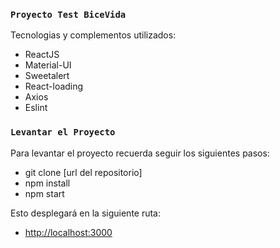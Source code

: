 ### `Proyecto Test BiceVida`

Tecnologias y complementos utilizados:
  - ReactJS
  - Material-UI
  - Sweetalert
  - React-loading
  - Axios
  - Eslint

### `Levantar el Proyecto`

Para levantar el proyecto recuerda seguir los siguientes pasos:

  - git clone [url del repositorio]
  - npm install
  - npm start

Esto desplegará en la siguiente ruta:

  - [http://localhost:3000](http://localhost:3000)

